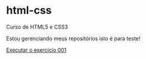 # html-css
 Curso de HTML5 e CSS3 

 Estou gerenciando meus repositórios isto é para teste! 

<a href="https://ayugui.github.io/html-css/exerc%C3%ADcios/ex001/"> Executar o exercício 001 </a>